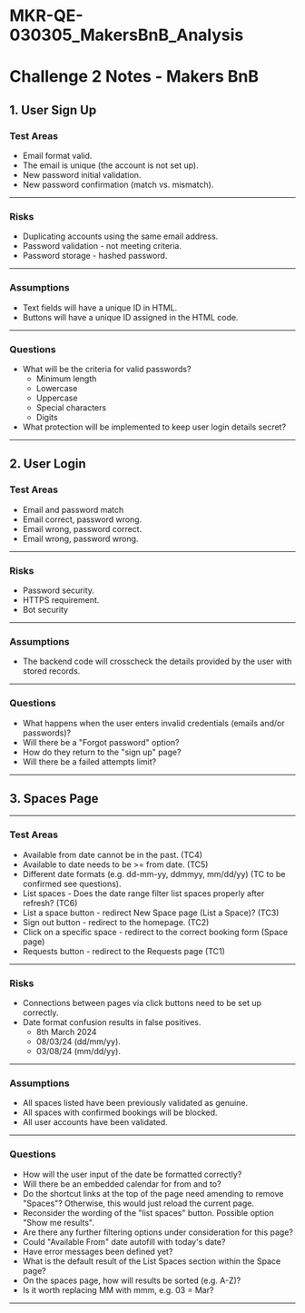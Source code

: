 # MKR-QE-030305_MakersBnB_Analysis

# Challenge 2 Notes - Makers BnB
## 1. User Sign Up
### Test Areas
- Email format valid.
- The email is unique (the account is not set up).
- New password initial validation.
- New password confirmation (match vs. mismatch).
___
### Risks
- Duplicating accounts using the same email address.
- Password validation - not meeting criteria.
- Password storage - hashed password.
___
### Assumptions
- Text fields will have a unique ID in HTML.
- Buttons will have a unique ID assigned in the HTML code.
___
### Questions
- What will be the criteria for valid passwords? 
	- Minimum length
	- Lowercase
	- Uppercase
	- Special characters
	- Digits
- What protection will be implemented to keep user login details secret?
____

## 2. User Login
### Test Areas
- Email and password match
- Email correct, password wrong.
- Email wrong, password correct.
- Email wrong, password wrong.
___
### Risks
- Password security.
- HTTPS requirement.
- Bot security
___
### Assumptions
- The backend code will crosscheck the details provided by the user with stored records.
___
### Questions
- What happens when the user enters invalid credentials (emails and/or passwords)?
- Will there be a "Forgot password" option?
- How do they return to the "sign up" page?
- Will there be a failed attempts limit?
____
## 3. Spaces Page
____
### Test Areas
- Available from date cannot be in the past. (TC4)
- Available to date needs to be >= from date. (TC5)
- Different date formats (e.g. dd-mm-yy, ddmmyy, mm/dd/yy) (TC to be confirmed see questions).
- List spaces - Does the date range filter list spaces properly after refresh? (TC6)
- List a space button - redirect New Space page (List a Space)? (TC3)
- Sign out button - redirect to the homepage. (TC2)
- Click on a specific space - redirect to the correct booking form (Space page)
- Requests button - redirect to the Requests page (TC1)
___
### Risks
- Connections between pages via click buttons need to be set up correctly.
- Date format confusion results in false positives.
	- 8th March 2024
	- 08/03/24 (dd/mm/yy).
	- 03/08/24 (mm/dd/yy).
___
### Assumptions
- All spaces listed have been previously validated as genuine.
- All spaces with confirmed bookings will be blocked.
- All user accounts have been validated.
___
### Questions
- How will the user input of the date be formatted correctly? 
- Will there be an embedded calendar for from and to?
- Do the shortcut links at the top of the page need amending to remove "Spaces"?  Otherwise, this would just reload the current page.
- Reconsider the wording of the "list spaces" button.  Possible option "Show me results".
- Are there any further filtering options under consideration for this page?
- Could "Available From" date autofill with today's date?
- Have error messages been defined yet?
- What is the default result of the List Spaces section within the Space page?
- On the spaces page, how will results be sorted (e.g. A-Z)?
- Is it worth replacing MM with mmm, e.g. 03 = Mar?
 ____
